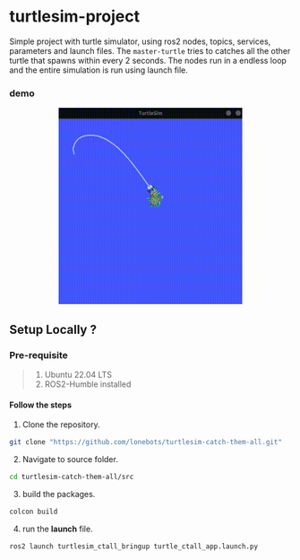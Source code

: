 # turtlesim-project

Simple project with turtle simulator, using ros2 nodes, topics, services, parameters and launch files. The `master-turtle` tries to catches all the other turtle that spawns within every 2 seconds. The nodes run in a endless loop and the entire simulation is run using launch file.

### demo

<p align="center">
<img src="documentation/turtlesim-catch-them-all.gif" alt="water-meter-monitoring-device" height="350" widht="auto">
</p>

## Setup Locally ?

### Pre-requisite

> 1. Ubuntu 22.04 LTS
> 2. ROS2-Humble installed

#### Follow the steps

1. Clone the repository.

```bash
git clone "https://github.com/lonebots/turtlesim-catch-them-all.git"
```

2. Navigate to source folder.

```bash
cd turtlesim-catch-them-all/src
```

3. build the packages.

```bash
colcon build
```

4. run the **launch** file.

```bash
ros2 launch turtlesim_ctall_bringup turtle_ctall_app.launch.py
```
